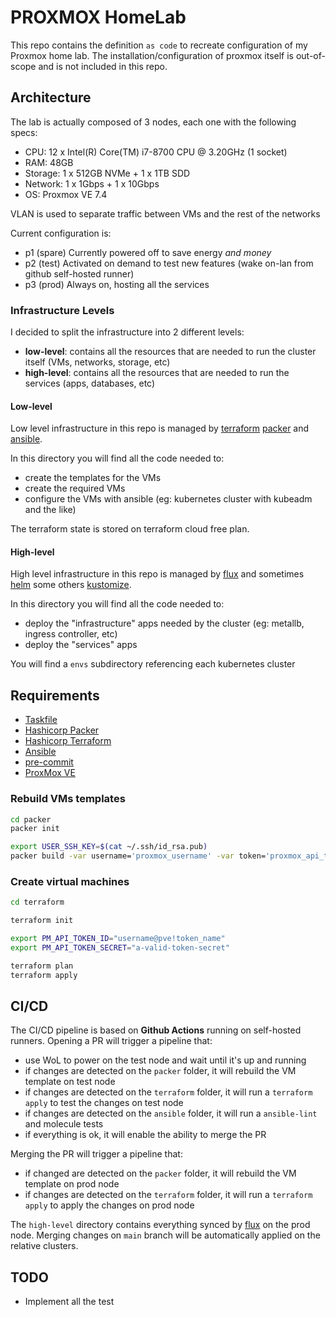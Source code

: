 # PROXMOX HomeLab

This repo contains the definition `as code` to recreate configuration of my Proxmox home lab.
The installation/configuration of proxmox itself is out-of-scope and is not included in this repo.

## Architecture

The lab is actually composed of 3 nodes, each one with the following specs:

- CPU: 12 x Intel(R) Core(TM) i7-8700 CPU @ 3.20GHz (1 socket)
- RAM: 48GB
- Storage: 1 x 512GB NVMe + 1 x 1TB SDD
- Network: 1 x 1Gbps + 1 x 10Gbps
- OS: Proxmox VE 7.4

VLAN is used to separate traffic between VMs and the rest of the networks

Current configuration is:

- p1 (spare) Currently powered off to save energy _and money_
- p2 (test) Activated on demand to test new features (wake on-lan from github self-hosted runner)
- p3 (prod) Always on, hosting all the services

### Infrastructure Levels

I decided to split the infrastructure into 2 different levels:

- **low-level**: contains all the resources that are needed to run the cluster itself (VMs, networks, storage, etc)
- **high-level**: contains all the resources that are needed to run the services (apps, databases, etc)

#### Low-level

Low level infrastructure in this repo is managed by [terraform](https://www.terraform.io) [packer](https://www.packer.io) and [ansible](https://www.ansible.com).

In this directory you will find all the code needed to:

- create the templates for the VMs
- create the required VMs
- configure the VMs with ansible (eg: kubernetes cluster with kubeadm and the like)

The terraform state is stored on terraform cloud free plan.

#### High-level

High level infrastructure in this repo is managed by [flux](https://fluxcd.io) and sometimes [helm](https://helm.sh) some others [kustomize](https://kustomize.io).

In this directory you will find all the code needed to:

- deploy the "infrastructure" apps needed by the cluster (eg: metallb, ingress controller, etc)
- deploy the "services" apps

You will find a `envs` subdirectory referencing each kubernetes cluster

## Requirements



- [Taskfile](https://taskfile.dev)
- [Hashicorp Packer](https://www.packer.io)
- [Hashicorp Terraform](https://www.terraform.io)
- [Ansible](https://www.ansible.com)
- [pre-commit](https://pre-commit.com)
- [ProxMox VE](https://www.proxmox.com/en/proxmox-ve)

### Rebuild VMs templates

```bash
cd packer
packer init

export USER_SSH_KEY=$(cat ~/.ssh/id_rsa.pub)
packer build -var username='proxmox_username' -var token='proxmox_api_token' -var sshkey=${USER_SSH_KEY} .
```

### Create virtual machines

```bash
cd terraform

terraform init

export PM_API_TOKEN_ID="username@pve!token_name"
export PM_API_TOKEN_SECRET="a-valid-token-secret"

terraform plan
terraform apply

```

## CI/CD

The CI/CD pipeline is based on **Github Actions** running on self-hosted runners.
Opening a PR will trigger a pipeline that:

- use WoL to power on the test node and wait until it's up and running
- if changes are detected on the `packer` folder, it will rebuild the VM template on test node
- if changes are detected on the `terraform` folder, it will run a `terraform apply` to test the changes on test node
- if changes are detected on the `ansible` folder, it will run a `ansible-lint` and molecule tests
- if everything is ok, it will enable the ability to merge the PR

Merging the PR will trigger a pipeline that:

- if changed are detected on the `packer` folder, it will rebuild the VM template on prod node
- if changes are detected on the `terraform` folder, it will run a `terraform apply` to apply the changes on prod node

The `high-level` directory contains everything synced by [flux](https://fluxcd.io) on the prod node. Merging changes on `main` branch will be automatically applied on the relative clusters.

## TODO

- Implement all the test
